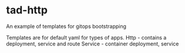 # tad-http

An example of templates for gitops bootstrapping

Templates are for default yaml for types of apps.
Http - contains a  deployment, service and route
Service - container deployment, service